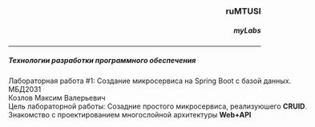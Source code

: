 <h3 align="right">ruMTUSI</h3>
<h5 align="right"><i>myLabs</i></h5>
<hr />
 <p align="left">
  <nobr><h5><i>Технологии разработки программного обеспечения</i></h5></nobr>

  <nobr>Лабораторная работа #1: Cоздание микросервиса на Spring Boot с базой данных.</nobr>
  <br />
  МБД2031
  <br />
  <nobr>Козлов Максим Валерьевич</nobr>
  <br />
  <nobr>Цель лабораторной работы: Созадние простого микросервиса, реализуюшего <strong>CRUID</strong>.</nobr> <br /> <nobr>Знакомство с проектированием многослойной архитектуры      <strong>Web+API</strong></nobr>
  </p>

<p><p>

